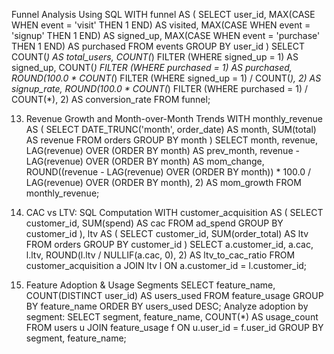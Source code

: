 Funnel Analysis Using SQL
WITH funnel AS (
  SELECT user_id,
         MAX(CASE WHEN event = 'visit' THEN 1 END) AS visited,
         MAX(CASE WHEN event = 'signup' THEN 1 END) AS signed_up,
         MAX(CASE WHEN event = 'purchase' THEN 1 END) AS purchased
  FROM events
  GROUP BY user_id
)
SELECT
  COUNT(*) AS total_users,
  COUNT(*) FILTER (WHERE signed_up = 1) AS signed_up,
  COUNT(*) FILTER (WHERE purchased = 1) AS purchased,
  ROUND(100.0 * COUNT(*) FILTER (WHERE signed_up = 1) / COUNT(*), 2) AS signup_rate,
  ROUND(100.0 * COUNT(*) FILTER (WHERE purchased = 1) / COUNT(*), 2) AS conversion_rate
FROM funnel;

13. Revenue Growth and Month-over-Month Trends
WITH monthly_revenue AS (
  SELECT DATE_TRUNC('month', order_date) AS month, SUM(total) AS revenue
  FROM orders
  GROUP BY month
)
SELECT month,
       revenue,
       LAG(revenue) OVER (ORDER BY month) AS prev_month,
       revenue - LAG(revenue) OVER (ORDER BY month) AS mom_change,
       ROUND((revenue - LAG(revenue) OVER (ORDER BY month)) * 100.0 / LAG(revenue) OVER (ORDER BY month), 2) AS mom_growth
FROM monthly_revenue;

14. CAC vs LTV: SQL Computation
WITH customer_acquisition AS (
  SELECT customer_id, SUM(spend) AS cac
  FROM ad_spend
  GROUP BY customer_id
),
ltv AS (
  SELECT customer_id, SUM(order_total) AS ltv
  FROM orders
  GROUP BY customer_id
)
SELECT a.customer_id, a.cac, l.ltv,
       ROUND(l.ltv / NULLIF(a.cac, 0), 2) AS ltv_to_cac_ratio
FROM customer_acquisition a
JOIN ltv l ON a.customer_id = l.customer_id;

15. Feature Adoption & Usage Segments
SELECT feature_name, COUNT(DISTINCT user_id) AS users_used
FROM feature_usage
GROUP BY feature_name
ORDER BY users_used DESC;
Analyze adoption by segment:
SELECT segment, feature_name, COUNT(*) AS usage_count
FROM users u
JOIN feature_usage f ON u.user_id = f.user_id
GROUP BY segment, feature_name;
